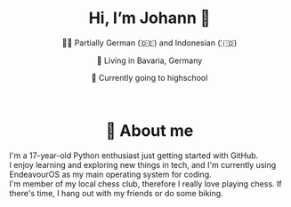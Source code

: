 <div align="center">
  <h1>Hi, I’m Johann 👋</h1>
</div>

<div align="center">
  
  👨‍🦱 Partially German (🇩🇪) and Indonesian (🇮🇩)
  
  📍 Living in Bavaria, Germany
  
  🏫 Currently going to highschool
</div>
<br>
<h1 align="center">🙋 About me</h1>
I'm a 17-year-old Python enthusiast just getting started with GitHub.
<br>
I enjoy learning and exploring new things in tech, and I'm currently using EndeavourOS as my main operating system for coding.
<br>
I'm member of my local chess club, therefore I really love playing chess. If there's time, I hang out with my friends or do some biking.
